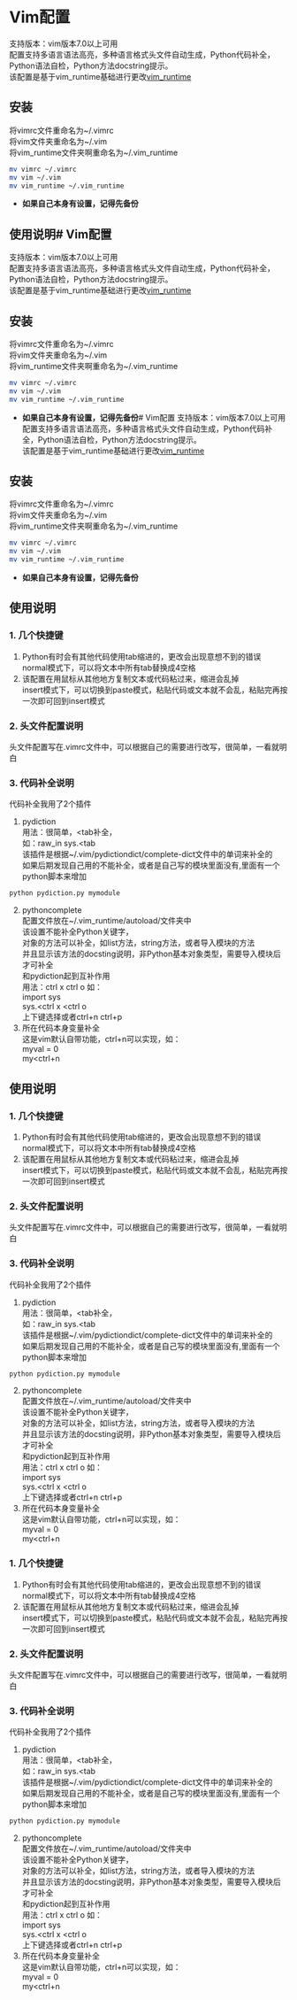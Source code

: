 # Vim配置
支持版本：vim版本7.0以上可用<br />
配置支持多语言语法高亮，多种语言格式头文件自动生成，Python代码补全，Python语法自检，Python方法docstring提示。<br />
该配置是基于vim_runtime基础进行更改[vim_runtime](https://github.com/amix/vimrc)
## 安装
将vimrc文件重命名为~/.vimrc<br />
将vim文件夹重命名为~/.vim<br />
将vim_runtime文件夹啊重命名为~/.vim_runtime<br />
```bash
mv vimrc ~/.vimrc
mv vim ~/.vim
mv vim_runtime ~/.vim_runtime
```
- **如果自己本身有设置，记得先备份**
## 使用说明# Vim配置
支持版本：vim版本7.0以上可用<br />
配置支持多语言语法高亮，多种语言格式头文件自动生成，Python代码补全，Python语法自检，Python方法docstring提示。<br />
该配置是基于vim_runtime基础进行更改[vim_runtime](https://github.com/amix/vimrc)
## 安装
将vimrc文件重命名为~/.vimrc<br />
将vim文件夹重命名为~/.vim<br />
将vim_runtime文件夹啊重命名为~/.vim_runtime<br />
```bash
mv vimrc ~/.vimrc
mv vim ~/.vim
mv vim_runtime ~/.vim_runtime
```
- **如果自己本身有设置，记得先备份**# Vim配置
支持版本：vim版本7.0以上可用<br />
配置支持多语言语法高亮，多种语言格式头文件自动生成，Python代码补全，Python语法自检，Python方法docstring提示。<br />
该配置是基于vim_runtime基础进行更改[vim_runtime](https://github.com/amix/vimrc)
## 安装
将vimrc文件重命名为~/.vimrc<br />
将vim文件夹重命名为~/.vim<br />
将vim_runtime文件夹啊重命名为~/.vim_runtime<br />
```bash
mv vimrc ~/.vimrc
mv vim ~/.vim
mv vim_runtime ~/.vim_runtime
```
- **如果自己本身有设置，记得先备份**<br />
## 使用说明<br />
### 1. 几个快捷键<br />

1. Python有时会有其他代码使用tab缩进的，更改会出现意想不到的错误<br />
normal模式下，<F2>可以将文本中所有tab替换成4空格
2. 该配置在用鼠标从其他地方复制文本或代码粘过来，缩进会乱掉<br />
insert模式下，<F9>可以切换到paste模式，粘贴代码或文本就不会乱，粘贴完再按一次<F9>即可回到insert模式<br />

### 2. 头文件配置说明<br />
头文件配置写在.vimrc文件中，可以根据自己的需要进行改写，很简单，一看就明白<br />

### 3. 代码补全说明<br />
代码补全我用了2个插件<br />
1. pydiction<br />
用法：很简单，<tab补全，<br />
如：raw_in<tab>  sys.<tab <br />
该插件是根据~/.vim/pydictiondict/complete-dict文件中的单词来补全的<br />
如果后期发现自己用的不能补全，或者是自己写的模块里面没有,里面有一个python脚本来增加<br />
```bash
python pydiction.py mymodule
```
2. pythoncomplete<br />
配置文件放在~/.vim_runtime/autoload/文件夹中<br />
该设置不能补全Python关键字，<br />
对象的方法可以补全，如list方法，string方法，或者导入模块的方法<br />
并且显示该方法的docsting说明，非Python基本对象类型，需要导入模块后才可补全<br />
和pydiction起到互补作用<br />
用法：ctrl x ctrl o  如：<br />
import sys<br />
sys.<ctrl x <ctrl o <br />
上下键选择或者ctrl+n ctrl+p <br />
3. 所在代码本身变量补全<br />
这是vim默认自带功能，ctrl+n可以实现，如：<br />
myval = 0<br />
my<ctrl+n <br />



## 使用说明
### 1. 几个快捷键
1. Python有时会有其他代码使用tab缩进的，更改会出现意想不到的错误<br />
normal模式下，<F2>可以将文本中所有tab替换成4空格
2. 该配置在用鼠标从其他地方复制文本或代码粘过来，缩进会乱掉<br />
insert模式下，<F9>可以切换到paste模式，粘贴代码或文本就不会乱，粘贴完再按一次<F9>即可回到insert模式
### 2. 头文件配置说明
头文件配置写在.vimrc文件中，可以根据自己的需要进行改写，很简单，一看就明白<br />
### 3. 代码补全说明
代码补全我用了2个插件<br />
1. pydiction<br />
用法：很简单，<tab补全，<br />
如：raw_in<tab>  sys.<tab <br />
该插件是根据~/.vim/pydictiondict/complete-dict文件中的单词来补全的<br />
如果后期发现自己用的不能补全，或者是自己写的模块里面没有,里面有一个python脚本来增加<br />
```bash
python pydiction.py mymodule
```
2. pythoncomplete<br />
配置文件放在~/.vim_runtime/autoload/文件夹中<br />
该设置不能补全Python关键字，<br />
对象的方法可以补全，如list方法，string方法，或者导入模块的方法<br />
并且显示该方法的docsting说明，非Python基本对象类型，需要导入模块后才可补全<br />
和pydiction起到互补作用<br />
用法：ctrl x ctrl o  如：<br />
import sys<br />
sys.<ctrl x <ctrl o <br />
上下键选择或者ctrl+n ctrl+p <br />
3. 所在代码本身变量补全<br />
这是vim默认自带功能，ctrl+n可以实现，如：<br />
myval = 0<br />
my<ctrl+n <br />



### 1. 几个快捷键
1. Python有时会有其他代码使用tab缩进的，更改会出现意想不到的错误<br />
normal模式下，<F2>可以将文本中所有tab替换成4空格
2. 该配置在用鼠标从其他地方复制文本或代码粘过来，缩进会乱掉<br />
insert模式下，<F9>可以切换到paste模式，粘贴代码或文本就不会乱，粘贴完再按一次<F9>即可回到insert模式
### 2. 头文件配置说明
头文件配置写在.vimrc文件中，可以根据自己的需要进行改写，很简单，一看就明白<br />
### 3. 代码补全说明
代码补全我用了2个插件<br />
1. pydiction<br />
用法：很简单，<tab补全，<br />
如：raw_in<tab>  sys.<tab <br />
该插件是根据~/.vim/pydictiondict/complete-dict文件中的单词来补全的<br />
如果后期发现自己用的不能补全，或者是自己写的模块里面没有,里面有一个python脚本来增加<br />
```bash
python pydiction.py mymodule
```
2. pythoncomplete<br />
配置文件放在~/.vim_runtime/autoload/文件夹中<br />
该设置不能补全Python关键字，<br />
对象的方法可以补全，如list方法，string方法，或者导入模块的方法<br />
并且显示该方法的docsting说明，非Python基本对象类型，需要导入模块后才可补全<br />
和pydiction起到互补作用<br />
用法：ctrl x ctrl o  如：<br />
import sys<br />
sys.<ctrl x <ctrl o <br />
上下键选择或者ctrl+n ctrl+p <br />
3. 所在代码本身变量补全<br />
这是vim默认自带功能，ctrl+n可以实现，如：<br />
myval = 0<br />
my<ctrl+n <br />


